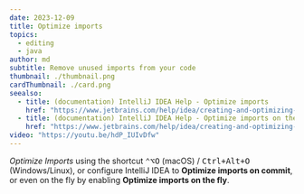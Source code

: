 ```yaml
---
date: 2023-12-09
title: Optimize imports
topics:
  - editing
  - java
author: md
subtitle: Remove unused imports from your code
thumbnail: ./thumbnail.png
cardThumbnail: ./card.png
seealso:
  - title: (documentation) IntelliJ IDEA Help - Optimize imports
    href: "https://www.jetbrains.com/help/idea/creating-and-optimizing-imports.html#optimize-imports"
  - title: (documentation) IntelliJ IDEA Help - Optimize imports on the fly
    href: "https://www.jetbrains.com/help/idea/creating-and-optimizing-imports.html#f22ab0c"
video: "https://youtu.be/hdP_IUIvDfw"
---
```


_Optimize Imports_ using the shortcut <kbd>⌃⌥O</kbd> (macOS) / <kbd>Ctrl+Alt+O</kbd> (Windows/Linux), or configure IntelliJ IDEA to **Optimize imports on commit**, or even on the fly by enabling **Optimize imports on the fly**.
